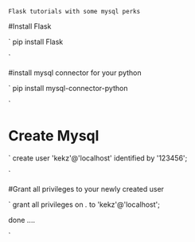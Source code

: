 `
   Flask tutorials with some mysql perks 
`

#Install  Flask

`
	pip install Flask
	
`

#install  mysql connector for your python 

`
pip install mysql-connector-python

`



#  Create Mysql 

`
create user 'kekz'@'localhost' identified  by '123456';

`

#Grant all privileges to your newly created user  

`
grant all privileges on *.* to 'kekz'@'localhost';

done ....

`
